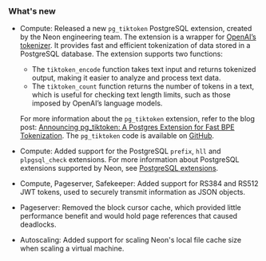 ### What's new

- Compute: Released a new `pg_tiktoken` PostgreSQL extension, created by the Neon engineering team. The  extension is a wrapper for [OpenAI’s tokenizer](https://github.com/openai/tiktoken). It provides fast and efficient tokenization of data stored in a PostgreSQL database.
  The extension supports two functions:

    - The `tiktoken_encode` function takes text input and returns tokenized output, making it easier to analyze and process text data.
    - The `tiktoken_count` function returns the number of tokens in a text, which is useful for checking text length limits, such as those imposed by OpenAI’s language models.
  
  For more information about the `pg_tiktoken` extension, refer to the blog post: [Announcing pg_tiktoken: A Postgres Extension for Fast BPE Tokenization](https://neon.tech/blog/announcing-pg_tiktoken-a-postgres-extension-for-fast-bpe-tokenization). The `pg_tiktoken` code is available on [GitHub](https://github.com/kelvich/pg_tiktoken).
- Compute: Added support for the PostgreSQL `prefix`, `hll` and `plpgsql_check` extensions. For more information about PostgreSQL extensions supported by Neon, see [PostgreSQL extensions](https://neon.tech/docs/reference/pg-extensions/).
- Compute, Pageserver, Safekeeper: Added support for RS384 and RS512 JWT tokens, used to securely transmit information as JSON objects.
- Pageserver: Removed the block cursor cache, which provided little performance benefit and would hold page references that caused deadlocks.
- Autoscaling: Added support for scaling Neon's local file cache size when scaling a virtual machine.
